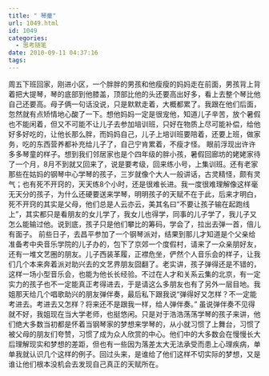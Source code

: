 ```yaml
---
title: " 琴童"
url: 1049.html
id: 1049
categories:
  - 思考随笔
date: 2010-09-11 04:37:16
tags:
---
```


周五下班回家，刚进小区，一个胖胖的男孩和他瘦瘦的妈妈走在前面，男孩背上背着把大提琴，琴的底部到他膝盖，顶部比他的头还要高出好多，看上去整个琴比他自己还要高。母子俩一句话没说，只是默默走着，大概都累了。我跟在他们后面，忽然就有点矫情地心酸了一下。想他妈妈一定是很宠他，知道儿子辛苦，放个暑假也不能闲着，但又不可能不让儿子去参加培训班，只好在物质上尽可能补偿，给他好多好吃的，让他长那么胖，而妈妈自己，儿子上培训班要陪着，还要上班，做家务，吃的东西营养都补充给儿子了，自己宁肯累着，不瘦才怪。 眼前浮现出许许多多琴童的样子。想到我们邻居家也是个四年级的胖小孩，暑假回廊坊的姥姥家待了一个月，8月不到就又回来了，说是要考级，回来练小号，上集训班。还有老家那些在姑妈的钢琴中心学琴的孩子，三岁就像个大人一般讲话，古灵精怪，颇有灵气；也有死不开窍的，天天练8个小时，还是很难长进。我一度很难理解像这样毫无天分的孩子，为什么还硬要送来学琴，明明孩子的天赋不在于此，后来才明白，死不开窍的其实是父母，他们总是人云亦云，美其名曰“不要让孩子输在起跑线上”，其实都只是看朋友的女儿学了，我女儿也得学，同事的儿子学了，我儿子又怎么能输过他。说到底，孩子只是他们攀比的筹码，学会了，拉出去弹一首，倍儿有面子。 前些日子，去昌平参加了一个钢琴派对，结果到那儿才知道是个父亲给准备考中央音乐学院的儿子办的，包下了京郊一个度假村，请来了一众亲朋好友，还有一堆文艺圈的朋友。儿子西装革履，正襟危坐，俨然个人音乐会的样子，让我们几个本来奔着派对助兴去的文艺界朋友囧翻了。老实讲，孩子弹得还是不错的，这样一场小型音乐会，也能为他长长经验。不过在人才和关系云集的北京，有一定实力的孩子也不一定能真正考得进去，于是请这么多朋友也有了另外一层目地。我姐那天给几个唱歌助兴的朋友弹伴奏，最后私下跟我说“弹得好又怎样？不一定能考进去。考进去又怎样？将来还不是跟我一样，给人弹伴奏。” 虽说弹伴奏不见得就不好，我姐现在当大学老师，也挺悠闲。只是对于浩浩荡荡学琴的孩子来讲，他们绝大多数当初都是怀着当钢琴家的梦想来学琴的，从小就习惯了上舞台，习惯了被父母的朋友们夸赞，习惯了成为众人欣赏的中心。他们中的大多数会在慢慢长大后理解现实和梦想的差距，但也有一些因为落差太大无法承受而患上心理疾病，单单我就认识几个这样的例子。回过头来，是谁给了他们这样不切实际的梦想，又是谁让他们根本没机会去发现自己真正的天赋所在。